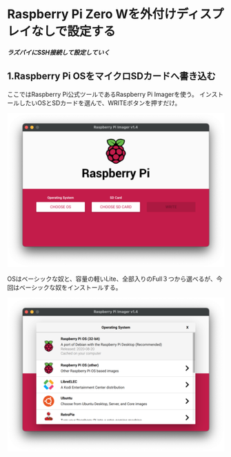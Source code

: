 # Raspberry Pi Zero Wを外付けディスプレイなしで設定する
##### ラズパイにSSH接続して設定していく
## 1.Raspberry Pi OSをマイクロSDカードへ書き込む
ここではRaspberry Pi公式ツールであるRaspberry Pi Imagerを使う。
インストールしたいOSとSDカードを選んで、WRITEボタンを押すだけ。

![Raspberry Pi Imager](https://github.com/OKADA1919/memo/blob/master/images/Raspberry_pi/imager1.png?raw=true)

OSはベーシックな奴と、容量の軽いLite、全部入りのFull３つから選べるが、今回はベーシックな奴をインストールする。

![Raspberry Pi Imager](https://github.com/OKADA1919/memo/blob/master/images/Raspberry_pi/imager2.png?raw=true)

